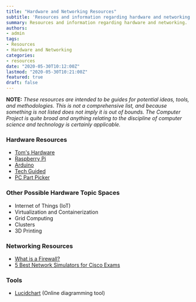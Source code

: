 ```yaml
---
title: "Hardware and Networking Resources"
subtitle: 'Resources and information regarding hardware and networking.'
summary: Resources and information regarding hardware and networking.
authors:
- admin
tags:
- Resources
- Hardware and Networking
categories:
- resources
date: "2020-05-30T10:12:00Z"
lastmod: "2020-05-30T10:21:00Z"
featured: true
draft: false
---
```



**NOTE:** *These resources are intended to be guides for potential ideas, tools, and methodologies. This is not a comprehensive list, and because something is not listed does not imply it is out of bounds. The Computer Project is quite broad and anything relating to the discipline of computer science and technology is certainly applicable.*

### Hardware Resources
* [Tom's Hardware](https://www.tomshardware.com/)
* [Raspberry Pi](https://www.raspberrypi.org/)
* [Arduino](https://www.arduino.cc/)
* [Tech Guided](https://techguided.com/)
* [PC Part Picker](https://pcpartpicker.com/)

### Other Possible Hardware Topic Spaces

* Internet of Things (IoT)
* Virtualization and Containerization
* Grid Computing
* Clusters
* 3D Printing

### Networking Resources

* [What is a Firewall?](https://www.cisco.com/c/en/us/products/security/firewalls/what-is-a-firewall.html)
* [5 Best Network Simulators for Cisco Exams](https://www.cbtnuggets.com/blog/career/career-progression/5-best-network-simulators-for-cisco-exams-ccna-ccnp-and-ccie)

### Tools

* [Lucidchart](https://www.lucidchart.com) (Online diagramming tool)

